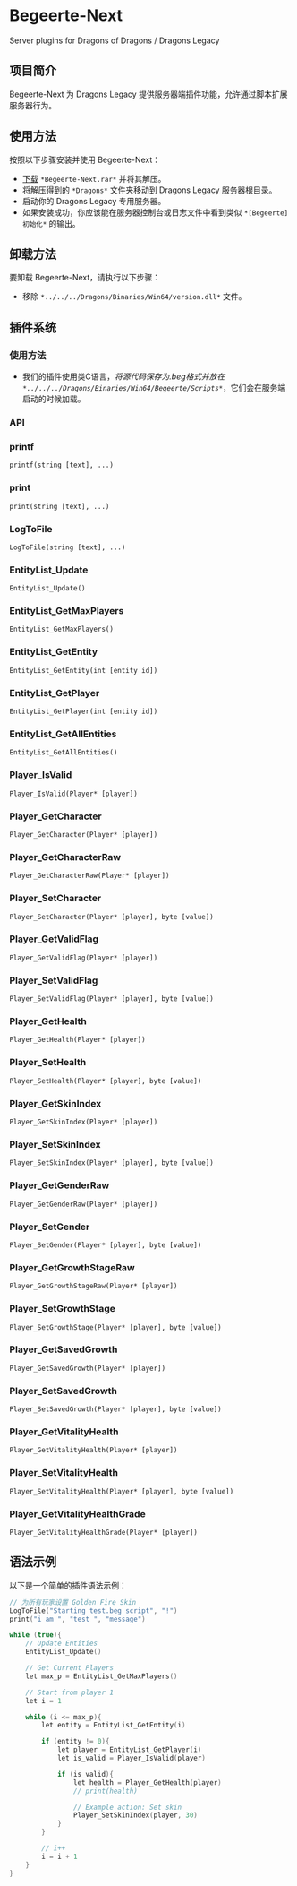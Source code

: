 # Begeerte-Next

Server plugins for Dragons of Dragons / Dragons Legacy

## 项目简介

Begeerte-Next 为 Dragons Legacy 提供服务器端插件功能，允许通过脚本扩展服务器行为。

## 使用方法

按照以下步骤安装并使用 Begeerte-Next：

* [下载](https://github.com/zetsr/Begeerte-Next/releases) `*Begeerte-Next.rar*` 并将其解压。
* 将解压得到的 `*Dragons*` 文件夹移动到 Dragons Legacy 服务器根目录。
* 启动你的 Dragons Legacy 专用服务器。
* 如果安装成功，你应该能在服务器控制台或日志文件中看到类似 `*[Begeerte] 初始化*` 的输出。

## 卸载方法

要卸载 Begeerte-Next，请执行以下步骤：

* 移除 `*../../../Dragons/Binaries/Win64/version.dll*` 文件。

## 插件系统

### 使用方法

* 我们的插件使用类C语言，*将源代码保存为.beg格式并放在 `*../../../Dragons/Binaries/Win64/Begeerte/Scripts*`*，它们会在服务端启动的时候加载。

### API

### printf
```
printf(string [text], ...)
```

### print
```
print(string [text], ...)
```

### LogToFile
```
LogToFile(string [text], ...)
```

### EntityList_Update
```
EntityList_Update()
```

### EntityList_GetMaxPlayers
```
EntityList_GetMaxPlayers()
```

### EntityList_GetEntity
```
EntityList_GetEntity(int [entity id])
```

### EntityList_GetPlayer
```
EntityList_GetPlayer(int [entity id])
```

### EntityList_GetAllEntities
```
EntityList_GetAllEntities()
```

### Player_IsValid
```
Player_IsValid(Player* [player])
```

### Player_GetCharacter
```
Player_GetCharacter(Player* [player])
```

### Player_GetCharacterRaw
```
Player_GetCharacterRaw(Player* [player])
```

### Player_SetCharacter
```
Player_SetCharacter(Player* [player], byte [value])
```

### Player_GetValidFlag
```
Player_GetValidFlag(Player* [player])
```

### Player_SetValidFlag
```
Player_SetValidFlag(Player* [player], byte [value])
```

### Player_GetHealth
```
Player_GetHealth(Player* [player])
```

### Player_SetHealth
```
Player_SetHealth(Player* [player], byte [value])
```

### Player_GetSkinIndex
```
Player_GetSkinIndex(Player* [player])
```

### Player_SetSkinIndex
```
Player_SetSkinIndex(Player* [player], byte [value])
```

### Player_GetGenderRaw
```
Player_GetGenderRaw(Player* [player])
```

### Player_SetGender
```
Player_SetGender(Player* [player], byte [value])
```

### Player_GetGrowthStageRaw
```
Player_GetGrowthStageRaw(Player* [player])
```

### Player_SetGrowthStage
```
Player_SetGrowthStage(Player* [player], byte [value])
```

### Player_GetSavedGrowth
```
Player_GetSavedGrowth(Player* [player])
```

### Player_SetSavedGrowth
```
Player_SetSavedGrowth(Player* [player], byte [value])
```

### Player_GetVitalityHealth
```
Player_GetVitalityHealth(Player* [player])
```

### Player_SetVitalityHealth
```
Player_SetVitalityHealth(Player* [player], byte [value])
```

### Player_GetVitalityHealthGrade
```
Player_GetVitalityHealthGrade(Player* [player])
```

## 语法示例

以下是一个简单的插件语法示例：

```c
// 为所有玩家设置 Golden Fire Skin
LogToFile("Starting test.beg script", "!")
print("i am ", "test ", "message")

while (true){
    // Update Entities
    EntityList_Update()

    // Get Current Players
    let max_p = EntityList_GetMaxPlayers()

    // Start from player 1
    let i = 1

    while (i <= max_p){
        let entity = EntityList_GetEntity(i)

        if (entity != 0){
            let player = EntityList_GetPlayer(i)
            let is_valid = Player_IsValid(player)

            if (is_valid){
                let health = Player_GetHealth(player)
                // print(health)

                // Example action: Set skin
                Player_SetSkinIndex(player, 30)
            }
        }

        // i++
        i = i + 1
    }
}

```
